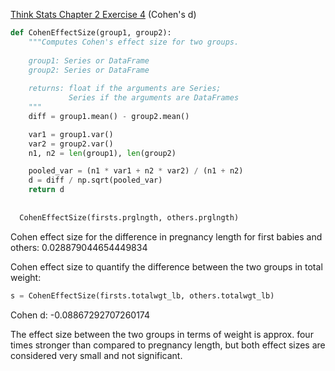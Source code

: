 [Think Stats Chapter 2 Exercise 4](http://greenteapress.com/thinkstats2/html/thinkstats2003.html#toc24) (Cohen's d)

```python
def CohenEffectSize(group1, group2):
    """Computes Cohen's effect size for two groups.
    
    group1: Series or DataFrame
    group2: Series or DataFrame
    
    returns: float if the arguments are Series;
             Series if the arguments are DataFrames
    """
    diff = group1.mean() - group2.mean()

    var1 = group1.var()
    var2 = group2.var()
    n1, n2 = len(group1), len(group2)

    pooled_var = (n1 * var1 + n2 * var2) / (n1 + n2)
    d = diff / np.sqrt(pooled_var)
    return d
  
  
  CohenEffectSize(firsts.prglngth, others.prglngth)
```

Cohen effect size for the difference in pregnancy length for first babies and others:
0.028879044654449834

Cohen effect size to quantify the difference between the two groups in total weight:

```python
s = CohenEffectSize(firsts.totalwgt_lb, others.totalwgt_lb)
```

Cohen d: -0.08867292707260174

The effect size between the two groups in terms of weight is approx. four times stronger than 
compared to pregnancy length, but both effect sizes are considered very small and not significant.  